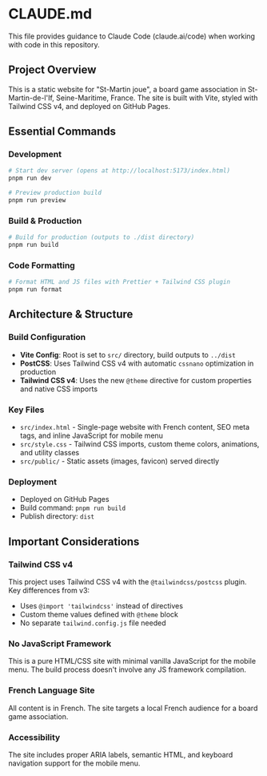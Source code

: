 # CLAUDE.md

This file provides guidance to Claude Code (claude.ai/code) when working with code in this repository.

## Project Overview

This is a static website for "St-Martin joue", a board game association in St-Martin-de-l'If, Seine-Maritime, France. The site is built with Vite, styled with Tailwind CSS v4, and deployed on GitHub Pages.

## Essential Commands

### Development

```bash
# Start dev server (opens at http://localhost:5173/index.html)
pnpm run dev

# Preview production build
pnpm run preview
```

### Build & Production

```bash
# Build for production (outputs to ./dist directory)
pnpm run build
```

### Code Formatting

```bash
# Format HTML and JS files with Prettier + Tailwind CSS plugin
pnpm run format
```

## Architecture & Structure

### Build Configuration

- **Vite Config**: Root is set to `src/` directory, build outputs to `../dist`
- **PostCSS**: Uses Tailwind CSS v4 with automatic `cssnano` optimization in production
- **Tailwind CSS v4**: Uses the new `@theme` directive for custom properties and native CSS imports

### Key Files

- `src/index.html` - Single-page website with French content, SEO meta tags, and inline JavaScript for mobile menu
- `src/style.css` - Tailwind CSS imports, custom theme colors, animations, and utility classes
- `src/public/` - Static assets (images, favicon) served directly

### Deployment

- Deployed on GitHub Pages
- Build command: `pnpm run build`
- Publish directory: `dist`

## Important Considerations

### Tailwind CSS v4

This project uses Tailwind CSS v4 with the `@tailwindcss/postcss` plugin. Key differences from v3:

- Uses `@import 'tailwindcss'` instead of directives
- Custom theme values defined with `@theme` block
- No separate `tailwind.config.js` file needed

### No JavaScript Framework

This is a pure HTML/CSS site with minimal vanilla JavaScript for the mobile menu. The build process doesn't involve any JS framework compilation.

### French Language Site

All content is in French. The site targets a local French audience for a board game association.

### Accessibility

The site includes proper ARIA labels, semantic HTML, and keyboard navigation support for the mobile menu.
